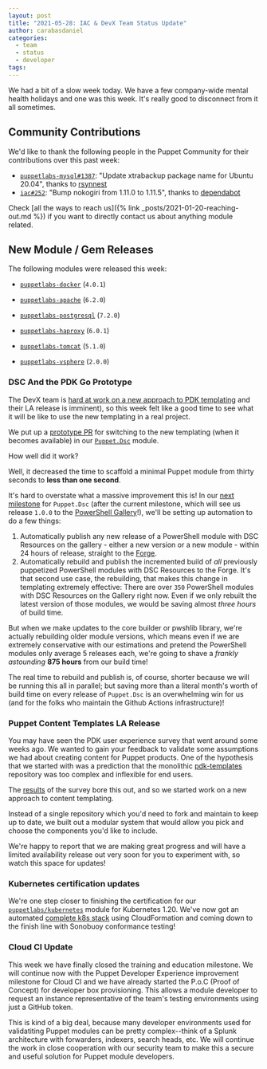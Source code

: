 ```yaml
---
layout: post
title: "2021-05-28: IAC & DevX Team Status Update"
author: carabasdaniel
categories:
  - team
  - status
  - developer
tags:
---
```


We had a bit of a slow week today. We have a few company-wide mental health holidays and one was this week. It's really good to disconnect from it all sometimes. 

## Community Contributions

We'd like to thank the following people in the Puppet Community for their contributions over this past week:

- [`puppetlabs-mysql#1387`][puppetlabs-mysql-pr-1387]: "Update xtrabackup package name for Ubuntu 20.04", thanks to [rsynnest][rsynnest]
- [`iac#252`][iac-pr-252]: "Bump nokogiri from 1.11.0 to 1.11.5", thanks to [dependabot][dependabot]

Check [all the ways to reach us]({% link _posts/2021-01-20-reaching-out.md %}) if you want to directly contact us about anything module related.

## New Module / Gem Releases

The following modules were released this week:

- [`puppetlabs-docker`][puppetlabs-docker] (`4.0.1`)
- [`puppetlabs-apache`][puppetlabs-apache] (`6.2.0`)
- [`puppetlabs-postgresql`][puppetlabs-postgresql] (`7.2.0`)
- [`puppetlabs-haproxy`][puppetlabs-haproxy] (`6.0.1`)
- [`puppetlabs-tomcat`][puppetlabs-tomcat] (`5.1.0`)
- [`puppetlabs-vsphere`][puppetlabs-vsphere] (`2.0.0`)

  [puppetlabs-docker]: https://github.com/puppetlabs/puppetlabs-docker
  [puppetlabs-apache]: https://github.com/puppetlabs/puppetlabs-apache
  [puppetlabs-postgresql]: https://github.com/puppetlabs/puppetlabs-postgresql
  [puppetlabs-haproxy]: https://github.com/puppetlabs/puppetlabs-haproxy
  [puppetlabs-tomcat]: https://github.com/puppetlabs/puppetlabs-tomcat
  [puppetlabs-vsphere]: https://github.com/puppetlabs/puppetlabs-vsphere
  [puppetlabs-mysql-pr-1387]: https://github.com/puppetlabs/puppetlabs-mysql/pull/1387
  [rsynnest]: https://github.com/rsynnest
  [iac-pr-252]: https://github.com/puppetlabs/iac/pull/252
  [dependabot]: https://github.com/apps/dependabot

### DSC And the PDK Go Prototype

The DevX team is [hard at work on a new approach to PDK templating][pdkgo-templating] and their LA release is imminent), so this week felt like a good time to see what it will be like to use the new templating in a real project.

We put up a [prototype PR][puppet-dsc-pdkgo-template] for switching to the new templating (when it becomes available) in our [`Puppet.Dsc`][puppet-dsc-intro-blog] module.

How well did it work?

Well, it decreased the time to scaffold a minimal Puppet module from thirty seconds to **less than one second**.

It's hard to overstate what a massive improvement this is!
In our [next milestone][puppet-dsc-autopublish] for `Puppet.Dsc` (after the current milestone, which will see us release `1.0.0` to the [PowerShell Gallery][puppet-dsc-gallery]!), we'll be setting up automation to do a few things:

1. Automatically publish any new release of a PowerShell module with DSC Resources on the gallery - either a new version or a new module - within 24 hours of release, straight to the [Forge][puppet-dsc-forge].
2. Automatically rebuild and publish the incremented build of _all_ previously puppetized PowerShell modules with DSC Resources to the Forge.
It's that second use case, the rebuilding, that makes this change in templating extremely effective:
There are over `350` PowerShell modules with DSC Resources on the Gallery right now.
Even if we only rebuilt the latest version of those modules, we would be saving almost _three hours_ of build time.

But when we make updates to the core builder or pwshlib library, we're actually rebuilding older module versions, which means even if we are extremely conservative with our estimations and pretend the PowerShell modules only average 5 releases each, we're going to shave a _frankly astounding_ **875 hours** from our build time!

The real time to rebuild and publish is, of course, shorter because we will be running this all in parallel; but saving more than a literal month's worth of build time on every release of `Puppet.Dsc` is an overwhelming win for us (and for the folks who maintain the Github Actions infrastructure)!

[pdkgo-templating]: https://github.com/puppetlabs/pdkgo
[puppet-dsc-autopublish]: https://github.com/puppetlabs/Puppet.Dsc/milestone/2
[puppet-dsc-forge]: https://forge.puppet.com/modules/dsc
[puppet-dsc-gallery]: https://www.powershellgallery.com/packages/Puppet.Dsc/0.5.0
[puppet-dsc-intro-blog]: https://puppetlabs.github.io/iac/news/roadmap/2020/09/21/dsc-release.html
[puppet-dsc-pdkgo-template]: https://github.com/puppetlabs/Puppet.Dsc/pull/154
[puppet-dsc-stable]: https://github.com/puppetlabs/Puppet.Dsc/milestone/1


### Puppet Content Templates LA Release

You may have seen the PDK user experience survey that went around some weeks ago. We wanted to gain your feedback to validate some assumptions we had about creating content for Puppet products.  One of the hypothesis that we started with was a prediction that the monolithic [pdk-templates][pdk-templates] repository was too complex and inflexible for end users.

The [results][pdk-results] of the survey bore this out, and so we started work on a new approach to content templating.

Instead of a single repository which you'd need to fork and maintain to keep up to date, we built out a modular system that would allow you pick and choose the components you'd like to include.

We're happy to report that we are making great progress and will have a limited availability release out very soon for you to experiment with, so watch this space for updates!

[pdk-templates]: https://github.com/puppetlabs/pdk-templates
[pdk-results]: https://docs.google.com/document/d/19LzpixC694nOklW6-IqwcGBzlwR6v56M-sMsdSS14Ss/edit#


### Kubernetes certification updates

We're one step closer to finishing the certification for our [`puppetlabs/kubernetes`][k8s] module for Kubernetes 1.20.
We've now got an automated [complete k8s stack][kream] using CloudFormation and coming down to the finish line with Sonobuoy conformance testing!

[k8s]: https://forge.puppet.com/modules/puppetlabs/kubernetes
[kream]: https://github.com/puppetlabs/kream/blob/master/cloud/aws/kream_template.json


### Cloud CI Update

This week we have finally closed the training and education milestone.
We will continue now with the Puppet Developer Experience improvement milestone for Cloud CI and we have already started the P.o.C (Proof of Concept) for developer box provisioning.
This allows a module developer to request an instance representative of the team's testing environments using just a GitHub token.

This is kind of a big deal, because many developer environments used for validatiting Puppet modules can be pretty complex--think of a Splunk architecture with forwarders, indexers, search heads, etc.
We will continue the work in close cooperation with our security team to make this a secure and useful solution for Puppet module developers. 
